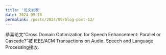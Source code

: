 ```yaml
---
title: '论文发表'
date: 2024-09-18
permalink: /posts/2024/09/blog-post-12/
---
```



恭喜论文“Cross Domain Optimization for Speech Enhancement: Parallel or Cascade?”被 IEEE/ACM Transactions on Audio, Speech and Language Processing接收. 
